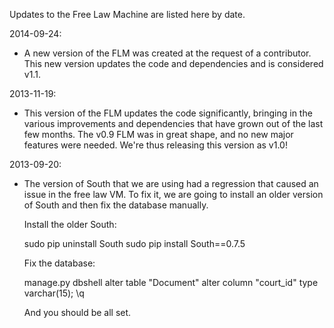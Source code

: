 Updates to the Free Law Machine are listed here by date.

2014-09-24:
 - A new version of the FLM was created at the request of a contributor. 
   This new version updates the code and dependencies and is considered v1.1.

2013-11-19:
 - This version of the FLM updates the code significantly, bringing in the 
   various improvements and dependencies that have grown out of the last
   few months. The v0.9 FLM was in great shape, and no new major features were
   needed. We're thus releasing this version as v1.0! 

2013-09-20:
 - The version of South that we are using had a regression that caused an
   issue in the free law VM. To fix it, we are going to install an older
   version of South and then fix the database manually. 

   Install the older South:

     sudo pip uninstall South
     sudo pip install South==0.7.5

   Fix the database:

     manage.py dbshell
     alter table "Document" alter column "court_id" type varchar(15);
     \q

   And you should be all set.
